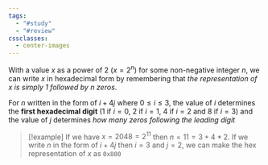 ```yaml
---
tags:
  - "#study"
  - "#review"
cssclasses:
  - center-images
---
```

With a value $x$ as a power of 2 ($x = 2^n$) for some non-negative integer $n$, we can write $x$ in hexadecimal form by remembering that *the representation of $x$ is simply 1 followed by $n$ zeros*.

For $n$ written in the form of $i + 4j$ where $0 \leq i \leq 3$, the value of $i$ determines the **first hexadecimal digit** (1 if $i=0$, 2 if $i=1$, 4 if $i=2$ and 8 if $i=3$) and the value of $j$ determines *how many zeros following the leading digit*

> [!example] 
> If we have $x = 2048 = 2^{11}$ then $n=11=3 + 4 * 2$. If we write $n$ in the form of $i + 4j$ then $i=3$ and $j=2$, we can make the hex representation of $x$ as `0x800`

